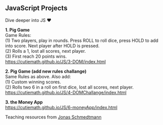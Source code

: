## JavaScript Projects
Dive deeper into JS ❤️
  
**1. Pig Game**  
Game Rules:  
(1) Two players, play in rounds. Press ROLL to roll dice, press HOLD to add into score. Next player after HOLD is pressed.        
(2) Rolls a 1, lost all scores, next player.   
(3) First reach 20 points wins.   
https://cutiemath.github.io/JS/3-DOM/index.html  
  
**2. Pig Game (add new rules challange)**  
Same Rules as above. Also add:  
(1) Custom winning scores.  
(2) Rolls two 6 in a roll on first dice, lost all scores, next player.   
https://cutiemath.github.io/JS/4-DOMChallange/index.html   
  
**3. the Money App**    
https://cutiemath.github.io/JS/6-moneyApp/index.html   
   
   
   
Teaching resources from [Jonas Schmedtmann](https://twitter.com/jonasschmedtman)
